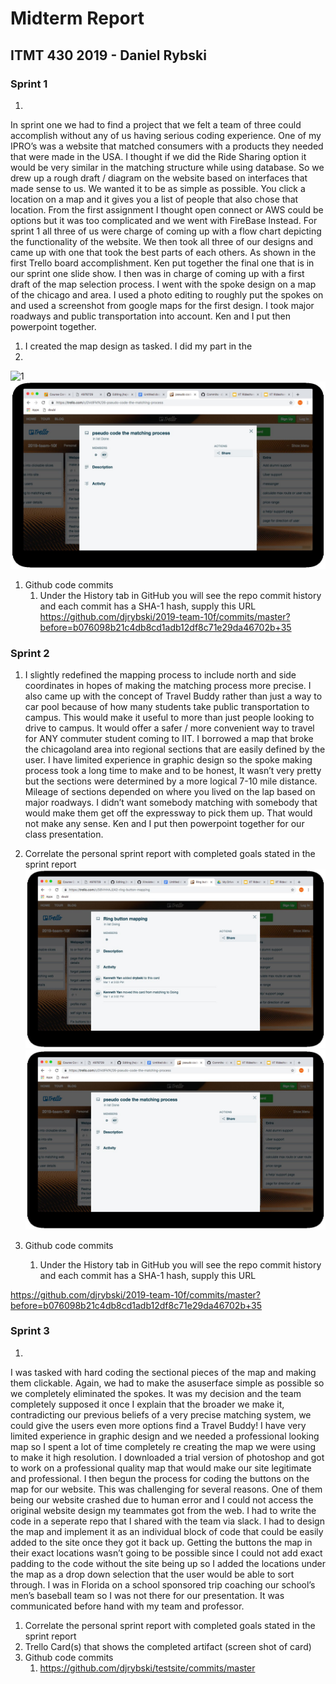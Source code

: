 # Midterm Report

## ITMT 430 2019 - Daniel Rybski

### Sprint 1


1. 
In sprint one we had to find a project that we felt a team of three could accomplish without any of us having serious coding experience. One of my IPRO’s was a website that matched consumers with a products they needed that were made in the USA. I thought if we did the Ride Sharing option it would be very similar in the matching structure while using database. So we drew up a rough draft / diagram on the website based on interfaces that made sense to us. We wanted it to be as simple as possible. You click a location on a map and it gives you a list of people that also chose that location. From the first assignment I thought open connect or AWS could be options but it was too complicated and we went with FireBase Instead. For sprint 1 all three of us were charge of coming up with a flow chart depicting the functionality of the website. We then took all three of our designs and came up with one that took the best parts of each others. As shown in the first Trello board accomplishment. Ken put together the final one that is in our sprint one slide show. I then was in charge of coming up with a first draft of the map selection process. I went with the spoke design on a map of the chicago and area. I used a photo editing to roughly put the spokes on and used a screenshot from google maps for the first design. I took major roadways and public transportation into account. Ken and I put then powerpoint together.

1. I created the map design as tasked. I did my part in the 
1. 
![1](jhajek/itmt-430/images/1.jpg?raw=true  "trello1")
![22](images/22.jpg?raw=true  "trello2")

1. Github code commits
    1) Under the History tab in GitHub you will see the repo commit history and each commit has a SHA-1 hash, supply this URL
https://github.com/djrybski/2019-team-10f/commits/master?before=b076098b21c4db8cd1adb12df8c71e29da46702b+35
### Sprint 2

1. I slightly redefined the mapping process to include north and side coordinates in hopes of making the matching process more precise. I also came up with the concept of Travel Buddy rather than just a way to car pool because of how many students take public transportation to campus. This would make it useful to more than just people looking to drive to campus. It would offer a safer / more convenient way to travel for ANY commuter student coming to IIT. I borrowed a map that broke the chicagoland area into regional sections that are easily defined by the user. I have limited experience in graphic design so the spoke making process took a long time to make and to be honest, It wasn’t very pretty but the sections were determined by a more logical 7-10 mile distance. Mileage of sections depended on where you lived on the lap based on major roadways. I didn’t want somebody matching with somebody that would make them get off the expressway to pick them up. That would not make any sense. Ken and I put then powerpoint together for our class presentation. 

1. Correlate the personal sprint report with completed goals stated in the sprint report
![3](images/3.jpg?raw=true  "trello3")
![22](images/22.jpg?raw=true  "trello4")

1. Github code commits
    1) Under the History tab in GitHub you will see the repo commit history and each commit has a SHA-1 hash, supply this URL

https://github.com/djrybski/2019-team-10f/commits/master?before=b076098b21c4db8cd1adb12df8c71e29da46702b+35

### Sprint 3

1. 
I was tasked with hard coding the sectional pieces of the map and making them clickable. Again, we had to make the  asuserface simple as possible so we completely eliminated the spokes. It was my decision and the team completely supposed it once I explain that the broader we make it, contradicting our previous beliefs of a very precise matching system, we could give the users even more options find a Travel Buddy! I have very limited experience in graphic design and we needed a professional looking map so I spent a lot of time completely re creating the map we were using to make it high resolution. I downloaded a trial version of photoshop and got to work on a professional quality map that would make our site legitimate and professional. I then begun the process for coding the buttons on the map for our website. This was challenging for several reasons. One of them being our website crashed due to human error and I could not access the original website design my teammates got from the web. I had to write the code in a seperate repo that I shared with the team via slack. I had to design the map and implement it as an individual block of code that could be easily added to the site once they got it back up. Getting the buttons the map in their exact locations wasn’t going to be possible since I could not add exact padding to the code without the site being up so I added the locations under the map as a drop down selection that the user would be able to sort through. I was in Florida on a school sponsored trip coaching our school’s men’s baseball team so I was not there for our presentation. It was communicated before hand with my team and professor. 

1. Correlate the personal sprint report with completed goals stated in the sprint report
1. Trello Card(s) that shows the completed artifact (screen shot of card)  
1. Github code commits
    1) https://github.com/djrybski/testsite/commits/master
